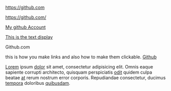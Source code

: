 <https://github.com>

https://github.com/

[My github Account](https://github.com/)

[This is the text display](https://github.com/ "This is the hover over text")

Github.com

this is how you make links and also how to make them clickable.
[Github](https://github.com/)

[Lorem][1] ipsum [dolor][github] sit amet, consectetur adipisicing elit. Omnis eaque sapiente corrupti architecto, quisquam perspiciatis [odit][1] quidem culpa beatae [at][github] rerum nostrum error corporis. Repudiandae consectetur, ducimus [tempora][1] doloribus [quibusdam][github].

[1]: https://github.com/
[github]: https://github.com/